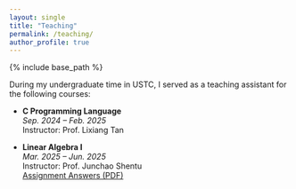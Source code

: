 ```yaml
---
layout: single
title: "Teaching"
permalink: /teaching/
author_profile: true
---
```


{% include base_path %}


During my undergraduate time in USTC, I served as a teaching assistant for the following courses:

* **C Programming Language**  
  *Sep. 2024 – Feb. 2025*  
  Instructor: Prof. Lixiang Tan

* **Linear Algebra I**  
  *Mar. 2025 – Jun. 2025*  
  Instructor: Prof. Junchao Shentu  
  [Assignment Answers (PDF)](/files/LinearAlgebra.pdf)

